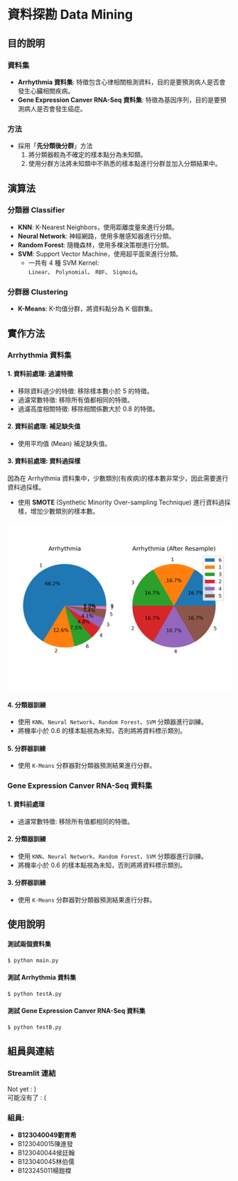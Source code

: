 # 資料探勘 Data Mining

## 目的說明
### 資料集
- **Arrhythmia 資料集**: 特徵包含心律相關檢測資料，目的是要預測病人是否會發生心臟相關疾病。
- **Gene Expression Canver RNA-Seq 資料集**: 特徵為基因序列，目的是要預測病人是否會發生癌症。

### 方法
- 採用「**先分類後分群**」方法
    1. 將分類器較為不確定的樣本點分為未知類。
    2. 使用分群方法將未知類中不熟悉的樣本點進行分群並加入分類結果中。

## 演算法
### 分類器 Classifier
- **KNN**: K-Nearest Neighbors，使用距離度量來進行分類。
- **Neural Network**: 神經網路，使用多層感知器進行分類。
- **Random Forest**: 隨機森林，使用多棵決策樹進行分類。
- **SVM**: Support Vector Machine，使用超平面來進行分類。
    - 一共有 4 種 SVM Kernel:  
        `Linear`、 `Polynomial`、 `RBF`、 `Sigmoid`。

### 分群器 Clustering
- **K-Means**: K-均值分群，將資料點分為 K 個群集。

## 實作方法
### Arrhythmia 資料集
#### 1. 資料前處理: 過濾特徵
- 移除資料過少的特徵: 移除樣本數小於 5 的特徵。
- 過濾常數特徵: 移除所有值都相同的特徵。
- 過濾高度相關特徵: 移除相關係數大於 0.8 的特徵。

#### 2. 資料前處理: 補足缺失值
- 使用平均值 (Mean) 補足缺失值。

#### 3. 資料前處理: 資料過採樣 
因為在 Arrhythmia 資料集中，少數類別(有疾病)的樣本數非常少，因此需要進行資料過採樣。
- 使用 **SMOTE** (Synthetic Minority Over-sampling Technique) 進行資料過採樣，增加少數類別的樣本數。

![SMOTE](/observation/Label%20counts.png) 

#### 4. 分類器訓練
- 使用 `KNN`、`Neural Network`、`Random Forest`、`SVM` 分類器進行訓練。
- 將機率小於 0.6 的樣本點視為未知，否則將將資料標示類別。

#### 5. 分群器訓練
- 使用 `K-Means` 分群器對分類器預測結果進行分群。

### Gene Expression Canver RNA-Seq 資料集
#### 1. 資料前處理
- 過濾常數特徵: 移除所有值都相同的特徵。

#### 2. 分類器訓練
- 使用 `KNN`、`Neural Network`、`Random Forest`、`SVM` 分類器進行訓練。
- 將機率小於 0.6 的樣本點視為未知，否則將將資料標示類別。

#### 3. 分群器訓練
- 使用 `K-Means` 分群器對分類器預測結果進行分群。


## 使用說明
#### 測試兩個資料集
```sh
$ python main.py
```

#### 測試 Arrhythmia 資料集
```sh
$ python testA.py
```

#### 測試 Gene Expression Canver RNA-Seq 資料集
```sh
$ python testB.py
```

## 組員與連結

### Streamlit 連結
Not yet : )   
可能沒有了 : (

### 組員:
- __B123040049劉育希__
-   B123040015陳進發
-   B123040044侯廷翰
-   B123040045林伯儒
-   B123245011楊鎧榤